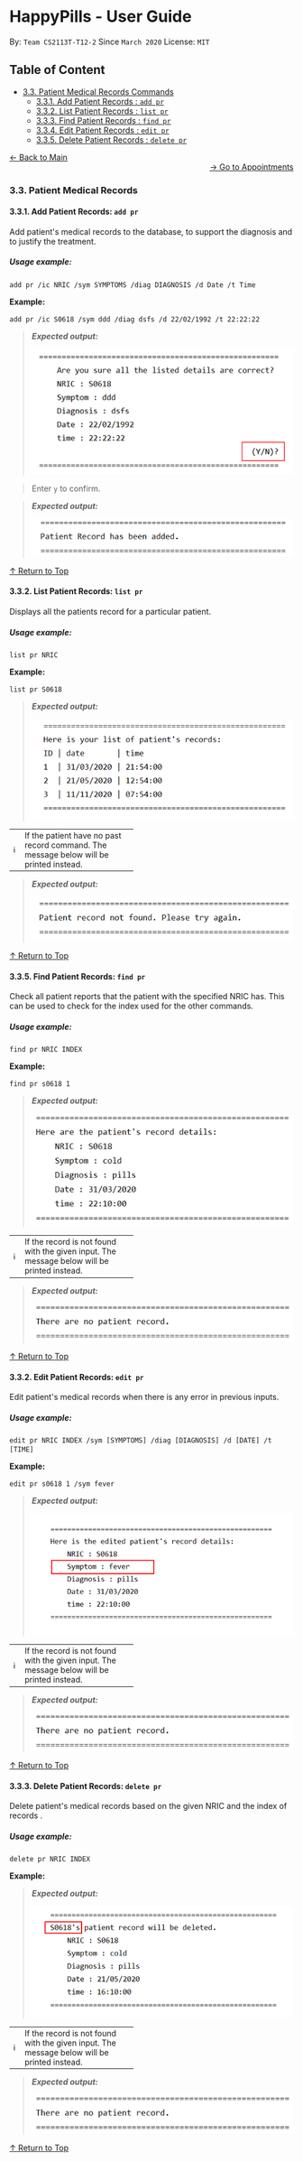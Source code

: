 # HappyPills - User Guide
By: `Team CS2113T-T12-2` Since `March 2020` License: `MIT`

## Table of Content
* [3.3. Patient Medical Records Commands](#33-patient-medical-information-commands)
    + [3.3.1. Add Patient Records : `add pr`](#331-add-patient-records-add-pr)
    + [3.3.2. List Patient Records : `list pr`](#332-list-patient-records-list-pr)
    + [3.3.3. Find Patient Records : `find pr`](#333-find-patient-records-find-pr)    
    + [3.3.4. Edit Patient Records : `edit pr`](#334-edit-patient-records-edit-pr)
    + [3.3.5. Delete Patient Records : `delete pr`](#335-delete-patient-records-delete-pr)
    
<div align="left"><a href="https://ay1920s2-cs2113t-t12-2.github.io/tp/UserGuide-Main.html"> &#8592; Back to Main </a></div>
<div align="right"><a href="https://ay1920s2-cs2113t-t12-2.github.io/tp/UserGuide-Appointment.html"> &#8594; Go to Appointments </a></div>

### 3.3. Patient Medical Records 

#### 3.3.1. Add Patient Records: `add pr`

Add patient's medical records to the database, to support the diagnosis and to justify the treatment.

##### Usage example:

    add pr /ic NRIC /sym SYMPTOMS /diag DIAGNOSIS /d Date /t Time
    
**Example:**
    
    add pr /ic S0618 /sym ddd /diag dsfs /d 22/02/1992 /t 22:22:22

> ***Expected output:***
>
> ![addPR](images/PR/AddPR.PNG "addPR")
>

> Enter `y` to confirm.

> ***Expected output:***
>
> ![cfmAddPR](images/PR/addprcfm.PNG "cfmAddPR")
>

 [&#8593; Return to Top](#Table-of-Content)

#### 3.3.2. List Patient Records: `list pr`

Displays all the patients record for a particular patient. 

##### Usage example:

    list pr NRIC

**Example:**
    
    list pr S0618
    
> ***Expected output:***
>
> ![listPR](images/PR/listpr.PNG "list PR output")
>

<table>
  <col width="20">
  <col width="200">
 <tr>
   <td><span> &#8505; </span></td>
   <td>If the patient have no past record command. The message below will be printed instead.</td>
 </tr>
</table>

> ***Expected output:***
>
> ![listPR not found](images/PR/listprfail.PNG "list PR not found")
>

 [&#8593; Return to Top](#Table-of-Content)
 
  
#### 3.3.5. Find Patient Records: `find pr`

Check all patient reports that the patient with the specified NRIC has. This can be used
to check for the index used for the other commands.

##### Usage example:

    find pr NRIC INDEX

**Example:**

    find pr s0618 1

> ***Expected output:***
>
>
>![findPR](images/PR/findpr.PNG "find PR output")

<table>
  <col width="20">
  <col width="200">
 <tr>
   <td><span> &#8505; </span></td>
   <td>If the record is not found with the given input. The message below will be printed instead.</td>
 </tr>
</table>

> ***Expected output:***
>
>
>![PR not found](images/PR/prEmpty.PNG "PR not found")

 [&#8593; Return to Top](#Table-of-Content)
 
#### 3.3.2. Edit Patient Records: `edit pr`

Edit patient's medical records when there is any error in previous inputs.

##### Usage example:

    edit pr NRIC INDEX /sym [SYMPTOMS] /diag [DIAGNOSIS] /d [DATE] /t [TIME]
    
**Example:**

    edit pr s0618 1 /sym fever

> ***Expected output:***
>
> ![](images/PR/editprsuccess.PNG "help output")

<table>
  <col width="20">
  <col width="200">
 <tr>
   <td><span> &#8505; </span></td>
   <td>If the record is not found with the given input. The message below will be printed instead.</td>
 </tr>
</table>

> ***Expected output:***
>
>
>![](images/PR/prEmpty.PNG "help output")

 [&#8593; Return to Top](#Table-of-Content)
 
#### 3.3.3. Delete Patient Records: `delete pr`

Delete patient's medical records based on the given NRIC and the index of records  . 

##### Usage example: 

    delete pr NRIC INDEX

**Example:**

> ***Expected output:***
>
> ![Delete PR](images/PR/deleteprsuccess.PNG "Delete PR output")

<table>
  <col width="20">
  <col width="200">
 <tr>
   <td><span> &#8505; </span></td>
   <td>If the record is not found with the given input. The message below will be printed instead.</td>
 </tr>
</table>

> ***Expected output:***
>
>
>![PR not found](images/PR/prEmpty.PNG "Delete PR not found")

 [&#8593; Return to Top](#Table-of-Content)
